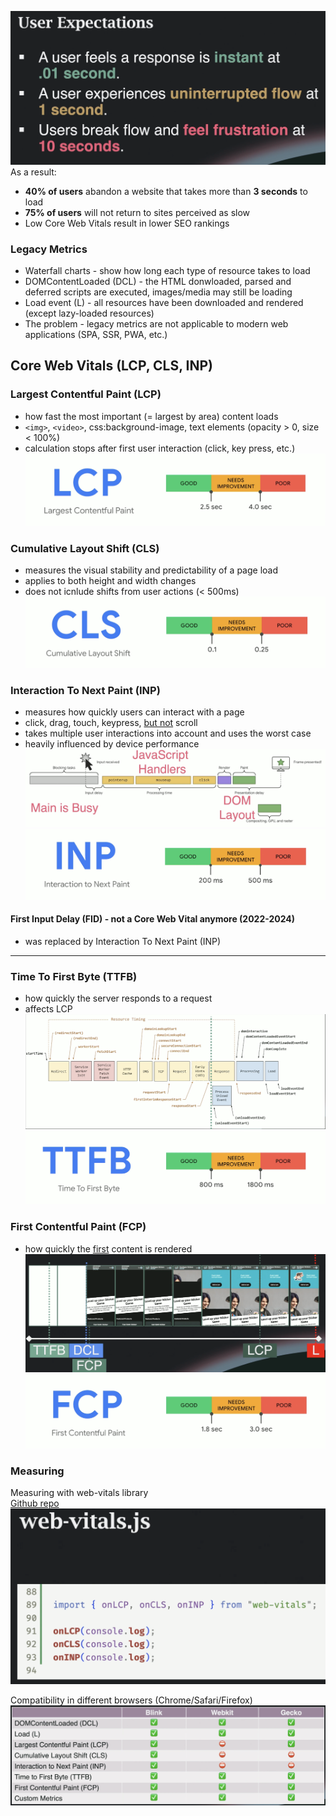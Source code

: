 ![User Expectations](./images/user_expectations.png)
As a result:

- **40% of users** abandon a website that takes more than **3 seconds** to load
- **75% of users** will not return to sites perceived as slow
- Low Core Web Vitals result in lower SEO rankings

### Legacy Metrics

- Waterfall charts - show how long each type of resource takes to load
- DOMContentLoaded (DCL) - the HTML donwloaded, parsed and deferred scripts are executed, images/media may still be loading
- Load event (L) - all resources have been downloaded and rendered (except lazy-loaded resources)
- The problem - legacy metrics are not applicable to modern web applications (SPA, SSR, PWA, etc.)

## Core Web Vitals (LCP, CLS, INP)

### Largest Contentful Paint (LCP)

- how fast the most important (= largest by area) content loads
- `<img>`, `<video>`, css:background-image, text elements (opacity > 0, size < 100%)
- calculation stops after first user interaction (click, key press, etc.)
  ![LCP](./images/lcp.png)

### Cumulative Layout Shift (CLS)

- measures the visual stability and predictability of a page load
- applies to both height and width changes
- does not icnlude shifts from user actions (< 500ms)
  ![CLS](./images/cls.png)

### Interaction To Next Paint (INP)

- measures how quickly users can interact with a page
- click, drag, touch, keypress, <u>but not</u> scroll
- takes multiple user interactions into account and uses the worst case
- heavily influenced by device performance
  ![INP-process](./images/inp_process.png)
  ![INP](./images/inp.png)

#### First Input Delay (FID) - not a Core Web Vital anymore (2022-2024)

- was replaced by Interaction To Next Paint (INP)

<hr>

### Time To First Byte (TTFB)

- how quickly the server responds to a request
- affects LCP
  ![TTFB](./images/ttfb.png)
  ![TTFB-score](./images/ttfb_score.png)

### First Contentful Paint (FCP)

- how quickly the <u>first</u> content is rendered
  ![Loading sequence](./images/sequence.png)
  ![FCP](./images/fcp.png)

### Measuring

Measuring with web-vitals library<br>
[Github repo](https://github.com/GoogleChrome/web-vitals)
![Measuring](./images/web-vitals.png)

Compatibility in different browsers (Chrome/Safari/Firefox)
![Measuring](./images/compatibility.png)
